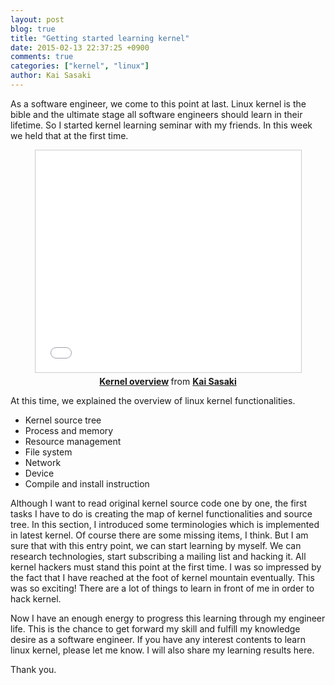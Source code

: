 ```yaml
---
layout: post
blog: true
title: "Getting started learning kernel"
date: 2015-02-13 22:37:25 +0900
comments: true
categories: ["kernel", "linux"]
author: Kai Sasaki
---
```


As a software engineer, we come to this point at last. Linux kernel is the bible and the ultimate stage all software engineers
should learn in their lifetime. So I started kernel learning seminar with my friends. In this week we held that at the first time.

<div align="center">
<iframe src="//www.slideshare.net/slideshow/embed_code/44541144" width="425" height="355" frameborder="0" marginwidth="0" marginheight="0" scrolling="no" style="border:1px solid #CCC; border-width:1px; margin-bottom:5px; max-width: 100%;" allowfullscreen> </iframe> <div style="margin-bottom:5px"> <strong> <a href="//www.slideshare.net/lewuathe/kernel-overview" title="Kernel overview" target="_blank">Kernel overview</a> </strong> from <strong><a href="//www.slideshare.net/lewuathe" target="_blank">Kai Sasaki</a></strong> </div>
</div>

<!-- more -->

At this time, we explained the overview of linux kernel functionalities.

* Kernel source tree
* Process and memory
* Resource management
* File system
* Network
* Device
* Compile and install instruction

Although I want to read original kernel source code one by one, the first tasks I have to do is creating the map of kernel
functionalities and source tree. In this section, I introduced some terminologies which is implemented in latest kernel.
Of course there are some missing items, I think. But I am sure that with this entry point, we can start learning by myself.
We can research technologies, start subscribing a mailing list and hacking it. All kernel hackers must stand this point at the first time. I was so impressed by the fact that I have reached at the foot of kernel mountain eventually. This was so exciting!
There are a lot of things to learn in front of me in order to hack kernel.

Now I have an enough energy to progress this learning
through my engineer life. This is the chance to get forward my skill and fulfill my knowledge desire as a software engineer.
If you have any interest contents to learn linux kernel, please let me know. I will also share my learning results here.

Thank you.
